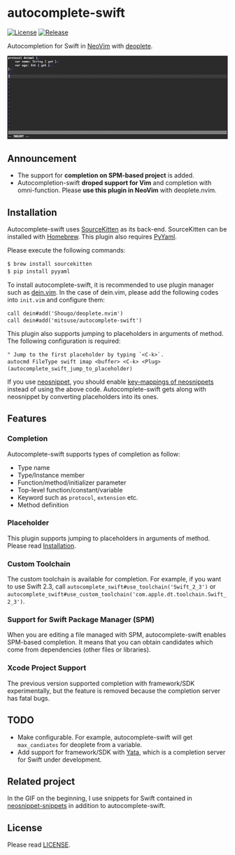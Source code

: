 # autocomplete-swift

[![License][license-badge]][license]
[![Release][release-badge]][release]

Autocompletion for Swift in [NeoVim][web-neovim] with [deoplete][github-deoplete].

![completion-gif](/_images/completion.gif)


## Announcement

- The support for **completion on SPM-based project** is added.
- Autocompletion-swift **droped support for Vim** and completion with omni-function.
Please **use this plugin in NeoVim** with deoplete.nvim.


## Installation

Autocomplete-swift uses [SourceKitten][github-sourcekitten] as its back-end.
SourceKitten can be installed with [Homebrew][github-homebrew].
This plugin also requires [PyYaml][web-pyyaml].

Please execute the following commands:

```bash
$ brew install sourcekitten
$ pip install pyyaml
```

To install autocomplete-swift,
it is recommended to use plugin manager such as [dein.vim][github-dein].
In the case of dein.vim, please add the following codes into `init.vim` and configure them:

```vim
call dein#add('Shougo/deoplete.nvim')
call dein#add('mitsuse/autocomplete-swift')
```

This plugin also supports jumping to placeholders in arguments of method.
The following configuration is required:

```vim
" Jump to the first placeholder by typing `<C-k>`.
autocmd FileType swift imap <buffer> <C-k> <Plug>(autocomplete_swift_jump_to_placeholder)
```

If you use [neosnippet][github-neosnippet],
you should enable [key-mappings of neosnippets][github-neosnippet-config] instead of using the above code.
Autocomplete-swift gets along with neosnippet by converting placeholders into its ones.


## Features

### Completion

Autocomplete-swift supports types of completion as follow:

- Type name
- Type/Instance member
- Function/method/initializer parameter
- Top-level function/constant/variable
- Keyword such as `protocol`, `extension` etc.
- Method definition


### Placeholder

This plugin supports jumping to placeholders in arguments of method.
Please read [Installation](#installation).


### Custom Toolchain

The custom toolchain is available for completion.
For example, if you want to use Swift 2.3, 
call `autocomplete_swift#use_toolchain('Swift_2_3')` or
`autocomplete_swift#use_custom_toolchain('com.apple.dt.toolchain.Swift_2_3')`.


### Support for Swift Package Manager (SPM)

When you are editing a file managed with SPM, autocomplete-swift enables SPM-based completion.
It means that you can obtain candidates which come from dependencies (other files or libraries).


### Xcode Project Support

The previous version supported completion with framework/SDK experimentally,
but the feature is removed because the completion server has fatal bugs.


## TODO

- Make configurable. For example, autocomplete-swift will get `max_candiates` for deoplete from a variable.
- Add support for framework/SDK with [Yata][github-yata], which is a completion server for Swift under development.


## Related project

In the GIF on the beginning,
I use snippets for Swift contained in [neosnippet-snippets][github-neosnippet-snippets]
in addition to autocomplete-swift.


## License

Please read [LICENSE][license].

[license-badge]: https://img.shields.io/badge/license-MIT-yellowgreen.svg?style=flat-square
[license]: LICENSE
[release-badge]: https://img.shields.io/github/tag/mitsuse/autocomplete-swift.svg?style=flat-square
[release]: https://github.com/mitsuse/autocomplete-swift/releases
[github-sourcekitten]: https://github.com/jpsim/SourceKitten
[github-sourcekittendaemon]: https://github.com/terhechte/SourceKittenDaemon
[github-homebrew]: https://github.com/Homebrew/homebrew-core
[github-neosnippet]: https://github.com/Shougo/neosnippet.vim
[github-neosnippet-config]: https://github.com/Shougo/neosnippet.vim#configuration
[github-neosnippet-snippets]: https://github.com/Shougo/neosnippet-snippets
[github-deoplete]: https://github.com/Shougo/deoplete.nvim
[github-dein]: https://github.com/Shougo/dein.vim
[github-yata]: https://github.com/mitsuse/yata
[web-neovim]: https://neovim.io/
[web-pyyaml]: http://pyyaml.org/
